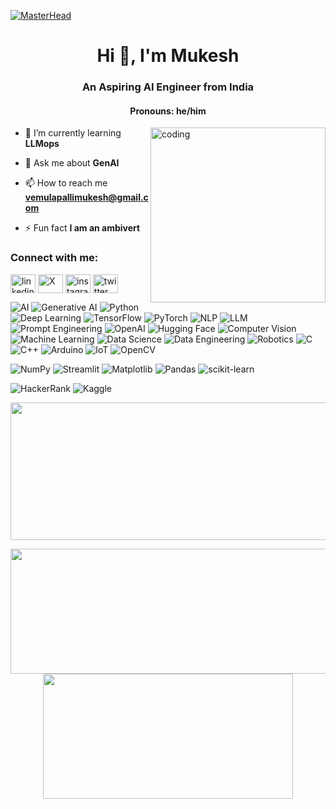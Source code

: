[![MasterHead](https://i.giphy.com/media/v1.Y2lkPTc5MGI3NjExNHpjdXR4N2J6emN1aTMyZDk4YmNtOHgxMjJqMmo2OWIxOWF1d3VpYyZlcD12MV9pbnRlcm5hbF9naWZfYnlfaWQmY3Q9Zw/SpopD7IQN2gK3qN4jS/giphy.gif)](https://github.com/VemulapalliMukesh27)
<h1 align="center">Hi 👋, I'm Mukesh</h1>
<h3 align="center">An Aspiring AI Engineer from India</h3>
<h4 align="center">Pronouns: he/him</h4>
<img align="right" alt="coding" width="280" src="https://media.giphy.com/media/ZVik7pBtu9dNS/giphy.gif">

- 🌱 I’m currently learning **LLMops**

- 💬 Ask me about **GenAI**

- 📫 How to reach me **vemulapallimukesh@gmail.com**

- ⚡ Fun fact **I am an ambivert**

<h3 align="left">Connect with me:</h3>
<p align="left">
<a href="https://www.linkedin.com/in/mukesh-vemulapalli-93a259261" target="_blank"><img align="center" src="https://img.icons8.com/fluency/48/000000/linkedin.png" alt="linkedin" height="30" width="40" /></a>
<a href="https://x.com/VemulapalliMuk1" target="_blank"><img align="center" src="https://img.icons8.com/fluency/48/000000/x-logo.png" alt="X" height="30" width="40" /></a>
<a href="https://www.instagram.com/vemulapalli_mukesh/" target="_blank"><img align="center" src="https://icones.pro/wp-content/uploads/2021/02/instagram-logo-icone4.png" alt="instagram" height="30" width="40" /></a>
<a href="https://twitter.com/VemulapalliMuk1" target="_blank"><img align="center" src="https://img.icons8.com/color/48/000000/twitter--v2.png" alt="twitter" height="30" width="40" /></a>
</p>

![AI](https://img.shields.io/badge/AI-00BCD4?style=for-the-badge&logo=ai&logoColor=white)
![Generative AI](https://img.shields.io/badge/Generative_AI-4285F4?style=for-the-badge&logo=google&logoColor=white)
![Python](https://img.shields.io/badge/python-3670A0?style=for-the-badge&logo=python&logoColor=ffdd54)
![Deep Learning](https://img.shields.io/badge/Deep_Learning-9C27B0?style=for-the-badge&logo=keras&logoColor=white)
![TensorFlow](https://img.shields.io/badge/TensorFlow-FF6F00?style=for-the-badge&logo=tensorflow&logoColor=white)
![PyTorch](https://img.shields.io/badge/PyTorch-EE4C2C?style=for-the-badge&logo=pytorch&logoColor=white)
![NLP](https://img.shields.io/badge/NLP-FFC107?style=for-the-badge&logo=nlp&logoColor=white)
![LLM](https://img.shields.io/badge/LLM-FF5722?style=for-the-badge&logo=language-model&logoColor=white)
![Prompt Engineering](https://img.shields.io/badge/Prompt_Engineering-795548?style=for-the-badge&logo=prompt&logoColor=white)
![OpenAI](https://img.shields.io/badge/OpenAI-412991?style=for-the-badge&logo=openai&logoColor=white)
![Hugging Face](https://img.shields.io/badge/Hugging%20Face-ffdd54?style=for-the-badge&logo=huggingface&logoColor=white)
![Computer Vision](https://img.shields.io/badge/Computer_Vision-8BC34A?style=for-the-badge&logo=opencv&logoColor=white)
![Machine Learning](https://img.shields.io/badge/Machine_Learning-FFEB3B?style=for-the-badge&logo=ml&logoColor=white)
![Data Science](https://img.shields.io/badge/Data_Science-795548?style=for-the-badge&logo=data-science&logoColor=white)
![Data Engineering](https://img.shields.io/badge/Data_Engineering-FF5722?style=for-the-badge&logo=data&logoColor=white)
![Robotics](https://img.shields.io/badge/Robotics-3F51B5?style=for-the-badge&logo=robotframework&logoColor=white)
![C](https://img.shields.io/badge/C-00599C?style=for-the-badge&logo=c&logoColor=white)
![C++](https://img.shields.io/badge/C++-00599C?style=for-the-badge&logo=c%2B%2B&logoColor=white)
![Arduino](https://img.shields.io/badge/Arduino-00979D?style=for-the-badge&logo=arduino&logoColor=white)
![IoT](https://img.shields.io/badge/IoT-008CFF?style=for-the-badge&logo=iot&logoColor=white)
![OpenCV](https://img.shields.io/badge/OpenCV-5C3EE8?style=for-the-badge&logo=opencv&logoColor=white)

![NumPy](https://img.shields.io/badge/NumPy-013243?style=for-the-badge&logo=numpy&logoColor=white)
![Streamlit](https://img.shields.io/badge/Streamlit-FF4B4B?style=for-the-badge&logo=streamlit&logoColor=white)
![Matplotlib](https://img.shields.io/badge/Matplotlib-0C55A5?style=for-the-badge&logo=matplotlib&logoColor=white)
![Pandas](https://img.shields.io/badge/Pandas-150458?style=for-the-badge&logo=pandas&logoColor=white)
![scikit-learn](https://img.shields.io/badge/scikit--learn-F7931E?style=for-the-badge&logo=scikit-learn&logoColor=white)

![HackerRank](https://img.shields.io/badge/-Hackerrank-2EC866?style=for-the-badge&logo=HackerRank&logoColor=white)
![Kaggle](https://img.shields.io/badge/Kaggle-035a7d?style=for-the-badge&logo=kaggle&logoColor=white)
<br/>

<p align="center">
  <img width="800" height="220" src="https://streak-stats.demolab.com?user=VemulapalliMukesh27&theme=highcontrast&hide_border=true&border_radius=5&card_width=800">
</p>

<p align="center">
  <img width="600" height="200" src="https://github-readme-stats.vercel.app/api?username=VemulapalliMukesh27&show_icons=true&theme=vision-friendly-dark">
  <img width="400" height="200" src="https://github-readme-stats.vercel.app/api/top-langs/?username=VemulapalliMukesh27&size_weight=0.15&count_weight=0.5&layout=compact&theme=vision-friendly-dark">
</p>

<div id="header" align="center">
  <img src="https://komarev.com/ghpvc/?username=VemulapalliMukesh27&style=for-the-badge&color=orange" alt=""/>
</div>
